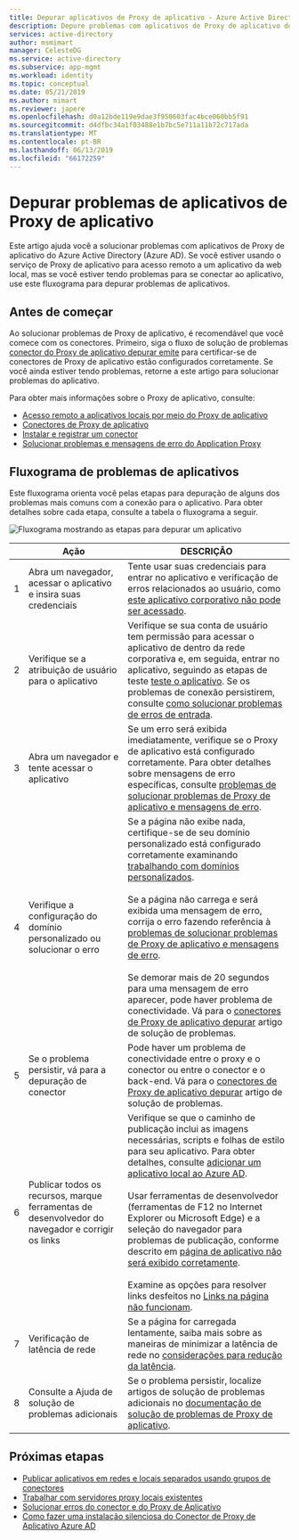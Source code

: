 ```yaml
---
title: Depurar aplicativos de Proxy de aplicativo - Azure Active Directory | Microsoft Docs
description: Depure problemas com aplicativos de Proxy de aplicativo do Azure Active Directory (Azure AD).
services: active-directory
author: msmimart
manager: CelesteDG
ms.service: active-directory
ms.subservice: app-mgmt
ms.workload: identity
ms.topic: conceptual
ms.date: 05/21/2019
ms.author: mimart
ms.reviewer: japere
ms.openlocfilehash: d0a12bde119e9dae3f950603fac4bce060bb5f91
ms.sourcegitcommit: d4dfbc34a1f03488e1b7bc5e711a11b72c717ada
ms.translationtype: MT
ms.contentlocale: pt-BR
ms.lasthandoff: 06/13/2019
ms.locfileid: "66172259"
---
```

# <a name="debug-application-proxy-application-issues"></a>Depurar problemas de aplicativos de Proxy de aplicativo 

Este artigo ajuda você a solucionar problemas com aplicativos de Proxy de aplicativo do Azure Active Directory (Azure AD). Se você estiver usando o serviço de Proxy de aplicativo para acesso remoto a um aplicativo da web local, mas se você estiver tendo problemas para se conectar ao aplicativo, use este fluxograma para depurar problemas de aplicativos. 

## <a name="before-you-begin"></a>Antes de começar

Ao solucionar problemas de Proxy de aplicativo, é recomendável que você comece com os conectores. Primeiro, siga o fluxo de solução de problemas [conector do Proxy de aplicativo depurar emite](application-proxy-debug-connectors.md) para certificar-se de conectores de Proxy de aplicativo estão configurados corretamente. Se você ainda estiver tendo problemas, retorne a este artigo para solucionar problemas do aplicativo.  

Para obter mais informações sobre o Proxy de aplicativo, consulte:

- [Acesso remoto a aplicativos locais por meio do Proxy de aplicativo](application-proxy.md)
- [Conectores de Proxy de aplicativo](application-proxy-connectors.md)
- [Instalar e registrar um conector](application-proxy-add-on-premises-application.md)
- [Solucionar problemas e mensagens de erro do Application Proxy](application-proxy-troubleshoot.md)

## <a name="flowchart-for-application-issues"></a>Fluxograma de problemas de aplicativos

Este fluxograma orienta você pelas etapas para depuração de alguns dos problemas mais comuns com a conexão para o aplicativo. Para obter detalhes sobre cada etapa, consulte a tabela o fluxograma a seguir.

![Fluxograma mostrando as etapas para depurar um aplicativo](media/application-proxy-debug-apps/application-proxy-apps-debugging-flowchart.png)

|  | Ação | DESCRIÇÃO | 
|---------|---------|---------|
|1 | Abra um navegador, acessar o aplicativo e insira suas credenciais | Tente usar suas credenciais para entrar no aplicativo e verificação de erros relacionados ao usuário, como [este aplicativo corporativo não pode ser acessado](application-proxy-sign-in-bad-gateway-timeout-error.md). |
|2 | Verifique se a atribuição de usuário para o aplicativo | Verifique se sua conta de usuário tem permissão para acessar o aplicativo de dentro da rede corporativa e, em seguida, entrar no aplicativo, seguindo as etapas de teste [teste o aplicativo](application-proxy-add-on-premises-application.md#test-the-application). Se os problemas de conexão persistirem, consulte [como solucionar problemas de erros de entrada](https://docs.microsoft.com/azure/active-directory/reports-monitoring/howto-troubleshoot-sign-in-errors).  |
|3 | Abra um navegador e tente acessar o aplicativo | Se um erro será exibida imediatamente, verifique se o Proxy de aplicativo está configurado corretamente. Para obter detalhes sobre mensagens de erro específicas, consulte [problemas de solucionar problemas de Proxy de aplicativo e mensagens de erro](application-proxy-troubleshoot.md).  |
|4 | Verifique a configuração do domínio personalizado ou solucionar o erro | Se a página não exibe nada, certifique-se de seu domínio personalizado está configurado corretamente examinando [trabalhando com domínios personalizados](application-proxy-configure-custom-domain.md).<br></br>Se a página não carrega e será exibida uma mensagem de erro, corrija o erro fazendo referência à [problemas de solucionar problemas de Proxy de aplicativo e mensagens de erro](application-proxy-troubleshoot.md). <br></br>Se demorar mais de 20 segundos para uma mensagem de erro aparecer, pode haver problema de conectividade. Vá para o [conectores de Proxy de aplicativo depurar](application-proxy-debug-connectors.md) artigo de solução de problemas.  |
|5 | Se o problema persistir, vá para a depuração de conector | Pode haver um problema de conectividade entre o proxy e o conector ou entre o conector e o back-end. Vá para o [conectores de Proxy de aplicativo depurar](application-proxy-debug-connectors.md) artigo de solução de problemas. |
|6 | Publicar todos os recursos, marque ferramentas de desenvolvedor do navegador e corrigir os links | Verifique se que o caminho de publicação inclui as imagens necessárias, scripts e folhas de estilo para seu aplicativo. Para obter detalhes, consulte [adicionar um aplicativo local ao Azure AD](application-proxy-add-on-premises-application.md#add-an-on-premises-app-to-azure-ad). <br></br>Usar ferramentas de desenvolvedor (ferramentas de F12 no Internet Explorer ou Microsoft Edge) e a seleção do navegador para problemas de publicação, conforme descrito em [página de aplicativo não será exibido corretamente](application-proxy-page-appearance-broken-problem.md). <br></br>Examine as opções para resolver links desfeitos no [Links na página não funcionam](application-proxy-page-links-broken-problem.md). |
|7 | Verificação de latência de rede | Se a página for carregada lentamente, saiba mais sobre as maneiras de minimizar a latência de rede no [considerações para redução da latência](application-proxy-network-topology.md#considerations-for-reducing-latency). | 
|8 | Consulte a Ajuda de solução de problemas adicionais | Se o problema persistir, localize artigos de solução de problemas adicionais no [documentação de solução de problemas de Proxy de aplicativo](application-proxy-page-appearance-broken-problem.md). |

## <a name="next-steps"></a>Próximas etapas


* [Publicar aplicativos em redes e locais separados usando grupos de conectores](application-proxy-connector-groups.md)
* [Trabalhar com servidores proxy locais existentes](application-proxy-configure-connectors-with-proxy-servers.md)
* [Solucionar erros do conector e do Proxy de Aplicativo](application-proxy-troubleshoot.md)
* [Como fazer uma instalação silenciosa do Conector de Proxy de Aplicativo Azure AD](application-proxy-register-connector-powershell.md)
